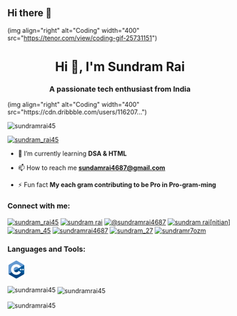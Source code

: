 ## Hi there 👋

(img align="right" alt="Coding" width="400" src="https://tenor.com/view/coding-gif-25731151")

<h1 align="center">Hi 👋, I'm Sundram Rai</h1>
<h3 align="center">A passionate tech enthusiast from India</h3>
(img align="right" alt="Coding" width="400" src="https://cdn.dribbble.com/users/116207...")


<p align="left"> <img src="https://komarev.com/ghpvc/?username=sundramrai45&label=Profile%20views&color=0e75b6&style=flat" alt="sundramrai45" /> </p>

<p align="left"> <a href="https://twitter.com/sundram_rai45" target="blank"><img src="https://img.shields.io/twitter/follow/sundram_rai45?logo=twitter&style=for-the-badge" alt="sundram_rai45" /></a> </p>

- 🌱 I’m currently learning **DSA & HTML**

- 📫 How to reach me **sundamrai4687@gmail.com**

- ⚡ Fun fact **My each gram contributing to be Pro in Pro-gram-ming**

<h3 align="left">Connect with me:</h3>
<p align="left">
<a href="https://twitter.com/sundram_rai45" target="blank"><img align="center" src="https://raw.githubusercontent.com/rahuldkjain/github-profile-readme-generator/master/src/images/icons/Social/twitter.svg" alt="sundram_rai45" height="30" width="40" /></a>
<a href="https://linkedin.com/in/sundram rai" target="blank"><img align="center" src="https://raw.githubusercontent.com/rahuldkjain/github-profile-readme-generator/master/src/images/icons/Social/linked-in-alt.svg" alt="sundram rai" height="30" width="40" /></a>
<a href="https://medium.com/@sundramrai4687" target="blank"><img align="center" src="https://raw.githubusercontent.com/rahuldkjain/github-profile-readme-generator/master/src/images/icons/Social/medium.svg" alt="@sundramrai4687" height="30" width="40" /></a>
<a href="https://www.youtube.com/c/sundram rai[nitian]" target="blank"><img align="center" src="https://raw.githubusercontent.com/rahuldkjain/github-profile-readme-generator/master/src/images/icons/Social/youtube.svg" alt="sundram rai[nitian]" height="30" width="40" /></a>
<a href="https://www.codechef.com/users/sundram_45" target="blank"><img align="center" src="https://cdn.jsdelivr.net/npm/simple-icons@3.1.0/icons/codechef.svg" alt="sundram_45" height="30" width="40" /></a>
<a href="https://www.hackerrank.com/sundramrai4687" target="blank"><img align="center" src="https://raw.githubusercontent.com/rahuldkjain/github-profile-readme-generator/master/src/images/icons/Social/hackerrank.svg" alt="sundramrai4687" height="30" width="40" /></a>
<a href="https://www.leetcode.com/sundram_27" target="blank"><img align="center" src="https://raw.githubusercontent.com/rahuldkjain/github-profile-readme-generator/master/src/images/icons/Social/leet-code.svg" alt="sundram_27" height="30" width="40" /></a>
<a href="https://auth.geeksforgeeks.org/user/sundramr7ozm" target="blank"><img align="center" src="https://raw.githubusercontent.com/rahuldkjain/github-profile-readme-generator/master/src/images/icons/Social/geeks-for-geeks.svg" alt="sundramr7ozm" height="30" width="40" /></a>
</p>

<h3 align="left">Languages and Tools:</h3>
<p align="left"> <a href="https://www.w3schools.com/cpp/" target="_blank" rel="noreferrer"> <img src="https://raw.githubusercontent.com/devicons/devicon/master/icons/cplusplus/cplusplus-original.svg" alt="cplusplus" width="40" height="40"/> </a> </p>

<p><img align="left" src="https://github-readme-stats.vercel.app/api/top-langs?username=sundramrai45&show_icons=true&locale=en&layout=compact" alt="sundramrai45" /></p>

<p>&nbsp;<img align="center" src="https://github-readme-stats.vercel.app/api?username=sundramrai45&show_icons=true&locale=en" alt="sundramrai45" /></p>

<p><img align="center" src="https://github-readme-streak-stats.herokuapp.com/?user=sundramrai45&" alt="sundramrai45" /></p>
